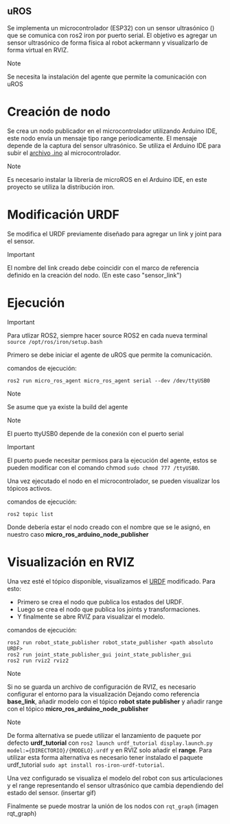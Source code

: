 ## uROS
Se implementa un microcontrolador (ESP32) con un sensor ultrasónico () que se comunica con ros2 iron por puerto serial.
El objetivo es agregar un sensor ultrasónico de forma física al robot ackermann y visualizarlo de forma virtual en RVIZ.
> [!NOTE]
> Se necesita la instalación del agente que permite la comunicación con uROS

# Creación de nodo
Se crea un nodo publicador en el microcontrolador utilizando Arduino IDE, este nodo envía un mensaje tipo range periodicamente.
El mensaje depende de la captura del sensor ultrasónico. Se utiliza el Arduino IDE para subir el [archivo .ino](link) al microcontrolador.
> [!NOTE]
> Es necesario instalar la librería de microROS en el Arduino IDE, en este proyecto se utiliza la distribución iron.

# Modificación URDF
Se modifica el URDF previamente diseñado para agregar un link y joint para el sensor.
> [!IMPORTANT]
> El nombre del link creado debe coincidir con el marco de referencia definido en la creación del nodo. (En este caso "sensor_link")

# Ejecución
> [!IMPORTANT]
> Para utlizar ROS2, siempre hacer source ROS2 en cada nueva terminal ```source /opt/ros/iron/setup.bash```

Primero se debe iniciar el agente de uROS que permite la comunicación.

comandos de ejecución:
```
ros2 run micro_ros_agent micro_ros_agent serial --dev /dev/ttyUSB0
```

> [!NOTE] 
> Se asume que ya existe la build del agente

> [!NOTE]
> El puerto ttyUSB0 depende de la conexión con el puerto serial

> [!IMPORTANT]
> El puerto puede necesitar permisos para la ejecución del agente, estos se pueden modificar con el comando chmod ```sudo chmod 777 /ttyUSB0```.

Una vez ejecutado el nodo en el microcontrolador, se pueden visualizar los tópicos activos.

comandos de ejecución:

```
ros2 topic list
```

Donde debería estar el nodo creado con el nombre que se le asignó, en nuestro caso **micro_ros_arduino_node_publisher**

# Visualización en RVIZ
Una vez esté el tópico disponible, visualizamos el [URDF](link) modificado.
Para esto:
- Primero se crea el nodo que publica los estados del URDF.
- Luego se crea el nodo que publica los joints y transformaciones.
- Y finalmente se abre RVIZ para visualizar el modelo.

comandos de ejecución:
```
ros2 run robot_state_publisher robot_state_publisher <path absoluto URDF>
ros2 run joint_state_publisher_gui joint_state_publisher_gui
ros2 run rviz2 rviz2
```

> [!NOTE]
> Si no se guarda un archivo de configuración de RVIZ, es necesario configurar el entorno para la visualización
Dejando como referencia **base_link**, añadir modelo con el tópico **robot state publisher** y añadir range con el tópico **micro_ros_arduino_node_publisher**

>[!NOTE]
> De forma alternativa se puede utilizar el lanzamiento de paquete por defecto **urdf_tutorial** con ```ros2 launch urdf_tutorial display.launch.py model:={DIRECTORIO}/{MODELO}.urdf``` y en RVIZ solo añadir el **range**.
> Para utilizar esta forma alternativa es necesario tener instalado el paquete urdf_tutorial ```sudo apt install ros-iron-urdf-tutorial```.

Una vez configurado se visualiza el modelo del robot con sus articulaciones y el range representando el sensor ultrasónico que cambia dependiendo del estado del sensor.
(insertar gif)

Finalmente se puede mostrar la unión de los nodos con ```rqt_graph```
(imagen rqt_graph)

